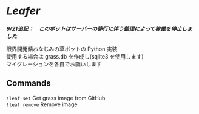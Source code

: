 # **_Leafer_**

***9/21追記：　このボットはサーバーの移行に伴う整理によって稼働を停止しました***

限界開発鯖おなじみの草ボットの Python 実装  
使用する場合は grass.db を作成し(sqlite3 を使用します)  
マイグレーションを各自でお願いします

## Commands
`!leaf set` Get grass image from GitHub  
`!leaf remove` Remove image
